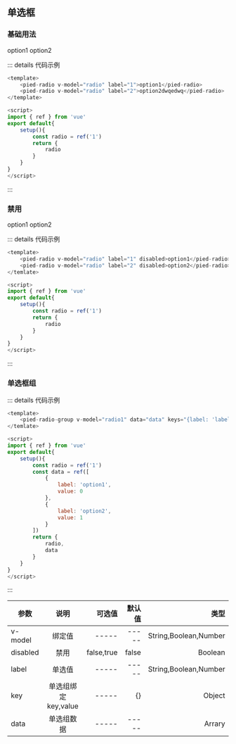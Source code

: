 ## 单选框

### 基础用法

<div class="margin">
    <pied-radio v-model="radio" label="1">option1</pied-radio>
    <pied-radio v-model="radio" label="2">option2</pied-radio>
</div>

::: details 代码示例
```js
<template>
    <pied-radio v-model="radio" label="1">option1</pied-radio>
    <pied-radio v-model="radio" label="2">option2dwqedwq</pied-radio>
</template>

<script>
import { ref } from 'vue'
export default{
    setup(){
        const radio = ref('1')
        return {
            radio
        }
    }
}
</script>
```
:::

### 禁用

<div class="margin">
    <pied-radio v-model="radio" label="1" disabled>option1</pied-radio>
    <pied-radio v-model="radio" label="2" disabled>option2</pied-radio>
</div>

::: details 代码示例
```js
<template>
    <pied-radio v-model="radio" label="1" disabled>option1</pied-radio>
    <pied-radio v-model="radio" label="2" disabled>option2</pied-radio>
</temlate>

<script>
import { ref } from 'vue'
export default{
    setup(){
        const radio = ref('1')
        return {
            radio
        }
    }
}
</script>
```
:::

### 单选框组

<div class="margin">
    <pied-radio-group v-model="radio1" :data="data" :keys="{label: 'label', value: 'value'}"></pied-radio-group>
</div>

::: details 代码示例
```js
<template>
    <pied-radio-group v-model="radio1" data="data" keys="{label: 'label', value: 'value'}"></pied-radio-group>
</temlate>

<script>
import { ref } from 'vue'
export default{
    setup(){
        const radio = ref('1')
        const data = ref([
            {
                label: 'option1',
                value: 0
            },
            {
                label: 'option2',
                value: 1
            }
        ])
        return {
            radio,
            data
        }
    }
}
</script>
```
:::

| 参数          |      说明  |  可选值 | 默认值 | 类型 | 
| -------------| :-------------: | ----------: | -------------: |  ----------: | 
| v-model      |  绑定值          | -----       | -----          |  String,Boolean,Number | 
| disabled     |   禁用           |   false,true |  false        |  Boolean |
| label        |   单选值         |    -----     | -----         | String,Boolean,Number  |
| key          |   单选组绑定key,value |    ----- | {}           |  Object               |
| data         |   单选组数据    |    -----       | -----        |  Arrary |


<script>
import { ref } from 'vue'
export default{
    setup(){
        const radio = ref('1')
        const radio1 = ref(1)
        const data = ref([
            {
                label: 'option1',
                value: 0
            },
            {
                label: 'option2',
                value: 1
            }
        ])
        return {
            radio,
            radio1,
            data
        }
    }
}
</script>

<style>
.margin{
    margin-bottom:10px;
}
.pied-radio{
    margin-right:20px;
}
</style>